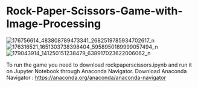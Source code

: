 # Rock-Paper-Scissors-Game-with-Image-Processing
![176756614_483808789473341_2682519785934702617_n](https://user-images.githubusercontent.com/62371038/173228584-6008f60e-6112-4ea8-b36a-d93936c09ad0.png)
![176316521_1651303738398404_5958950189999057494_n](https://user-images.githubusercontent.com/62371038/173228599-f473d397-84f6-451b-84b6-9b304b8af579.png)
![179043914_141250151238479_638917023622006062_n](https://user-images.githubusercontent.com/62371038/173228602-dcfc6aff-560f-44bd-9712-974db8cce9cf.png)

To run the game you need to download rockpaperscissors.ipynb and run it on Jupyter Notebook through Anaconda Navigator.
Download Anaconda Navigator :
https://anaconda.org/anaconda/anaconda-navigator
